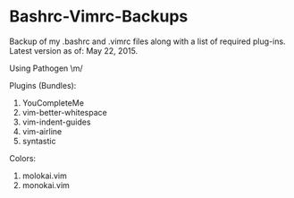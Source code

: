 # Bashrc-Vimrc-Backups
Backup of my .bashrc and .vimrc files along with a list of required plug-ins.
Latest version as of:
May 22, 2015.

Using Pathogen \m/

Plugins (Bundles):
1. YouCompleteMe
2. vim-better-whitespace
3. vim-indent-guides
4. vim-airline
5. syntastic

Colors:

1. molokai.vim
2. monokai.vim
